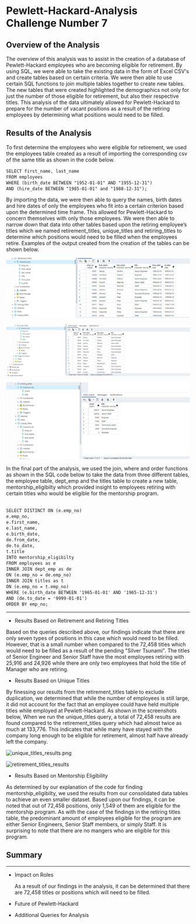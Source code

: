 # Pewlett-Hackard-Analysis Challenge Number 7

## Overview of the Analysis

The overview of this analysis was to assist in the creation of a database of Pewlett-Hackard employees who are becoming eligible for retirement.  By using SQL, we were able to take the existing data in the form of Excel CSV's and create tables based on certain criteria.  We were then able to use certain SQL functions to join multiple tables together to create new tables.  The new tables that were created highlighted the demographics not only for just the number of those eligible for retirement, but also their respective titles.  This analysis of the data ultimately allowed for Pewlett-Hackard to prepare for the number of vacant positions as a result of the retiring employees by determining what positions would need to be filled. 

## Results of the Analysis

To first determine the employees who were eligible for retirement, we used the employees table created as a result of importing the corresponding csv of the same title as shown in the code below.  

```
SELECT first_name, last_name
FROM employees
WHERE (birth_date BETWEEN "1952-01-01" AND "1955-12-31")
AND (hire_date BETWEEN "1985-01-01" and "1988-12-31");

```

By importing the data, we were then able to query the names, birth dates and hire dates of only the employees who fit into a certain criterion based upon the determined time frame.  This allowed for Pewlett-Hackard to concern themselves with only those employees.  We were then able to narrow down that data into other tables based upon the retiring employee’s titles which we named retirement_titles, unique_titles and retiring_titles to determine which positions would need to be filled when the employees retire.  Examples of the output created from the creation of the tables can be shown below.

![retirement_titles_table.png](retirement_titles_table.png)

![unique_titles_table.png](unique_titles_table.png)

![retiring_titles_table.png](retiring_titles_table.png)

In the final part of the analysis, we used the join, where and order functions as shown in the SQL code below to take the data from three different tables, the employee table, dept_emp and the titles table to create a new table, mentorship_eligibilty which provided insight to employees retiring with certain titles who would be eligible for the mentorship program.  

``` 

SELECT DISTINCT ON (e.emp_no)
e.emp_no,
e.first_name, 
e.last_name,
e.birth_date,
de.from_date,
de.to_date,
t.title
INTO mentorship_eligibilty
FROM employees as e
INNER JOIN dept_emp as de
ON (e.emp_no = de.emp_no)
INNER JOIN titles as t
ON (e.emp_no = t.emp_no)
WHERE (e.birth_date BETWEEN '1965-01-01' AND '1965-12-31')
AND (de.to_date = '9999-01-01')
ORDER BY emp_no;

```

*** 

* Results Based on Retirement and Retiring Titles

Based on the queries described above, our findings indicate that there are only seven types of positions in this case which would need to be filled.  However, that is a small number when compared to the 72,458 titles which would need to be filled as a result of the pending "Silver Tsunami".  The titles of Senior Engineer and Senior Staff have the most employees retiring with 25,916 and 24,926 while there are only two employees that hold the title of Manager who are retiring.  

* Results Based on Unique Titles

By finessing our results from the retirement_titles table to exclude duplication, we determined that while the number of employees is still large, it did not account for the fact that an employee could have held multiple titles while employed at Pewlett-Hackard. As shown in the screenshots below, When we run the unique_titles query, a total of 72,458 results are found compared to the retirement_titles query which had almost twice as much at 133,776.  This indicates that while many have stayed with the company long enough to be eligible for retirement, almost half have already left the company.  

![unique_titles_results.png](unique_titles_results)

![retirement_titles_results](retirement_titles_results)

* Results Based on Mentorship Eligibility 

As determined by our explanation of the code for finding mentorship_eligibilty, we used the results from our consolidated data tables to achieve an even smaller dataset.  Based upon our findings, it can be noted that out of 72,458 positions, only 1,549 of them are eligible for the mentorship program.  As with the case of the findings in the retiring titles table, the predominant amount of employees eligible for the program are either Senior Engineers, Senior Staff members, or simply Staff.  It is surprising to note that there are no mangers who are eligible for this program.  

## Summary 

***

* Impact on Roles

  As a result of our findings in the analysis, it can be determined that there are 72,458 titles or positions which will need to be filled.  
  
* Future of Pewlett-Hackard 

* Additional Queries for Analysis 

